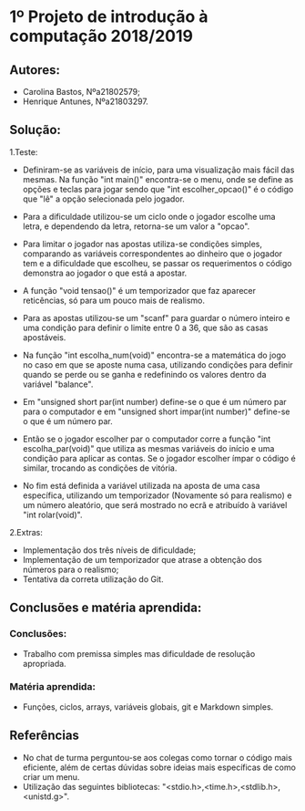 # 1º Projeto de introdução à computação 2018/2019
## Autores:
- Carolina Bastos, Nºa21802579;
- Henrique Antunes, Nºa21803297.
## Solução:
1.Teste:

- Definiram-se as variáveis de início, para uma visualização mais fácil das mesmas. Na função "int main()" encontra-se o menu, onde se define as opções e teclas para jogar sendo que "int escolher_opcao()" é o código que "lê" a opção selecionada pelo jogador.

- Para a dificuldade utilizou-se um ciclo onde o jogador escolhe uma letra, e dependendo da letra, retorna-se um valor a "opcao".

- Para limitar o jogador nas apostas utiliza-se condições simples, comparando as variáveis correspondentes ao dinheiro que o jogador tem e a dificuldade que escolheu, se passar os requerimentos o código demonstra ao jogador o que está a apostar.

- A função "void tensao()" é um temporizador que faz aparecer reticências, só para um pouco mais de realismo.

- Para as apostas utilizou-se um "scanf" para guardar o número inteiro e uma condição para definir o limite entre 0 a 36, que são as casas apostáveis. 

- Na função "int escolha_num(void)" encontra-se a matemática do jogo no caso em que se aposte numa casa, utilizando condições para definir quando se perde ou se ganha e redefinindo os valores dentro da variável "balance". 

- Em "unsigned short par(int number) define-se o que é um número par para o computador e em "unsigned short impar(int number)" define-se o que é um número par.

- Então se o jogador escolher par o computador corre a função "int escolha_par(void)" que utiliza as mesmas variáveis do início e uma condição para aplicar as contas. Se o jogador escolher ímpar o código é similar, trocando as condições de vitória.

- No fim está definida a variável utilizada na aposta de uma casa específica, utilizando um temporizador (Novamente só para realismo) e um número aleatório, que será mostrado no ecrã e atribuído à variável "int rolar(void)".

2.Extras:

- Implementação dos três níveis de dificuldade;
- Implementação de um temporizador que atrase a obtenção dos números para o realismo;
- Tentativa da correta utilização do Git. 



## Conclusões e matéria aprendida:
### Conclusões:
- Trabalho com premissa simples mas dificuldade de resolução apropriada.
### Matéria aprendida:
- Funções, ciclos, arrays, variáveis globais, git e Markdown simples.
## Referências
- No chat de turma perguntou-se aos colegas como tornar o código mais eficiente, além de certas dúvidas sobre ideias mais específicas de como criar um menu.
- Utilização das seguintes bibliotecas: "<stdio.h>,<time.h>,<stdlib.h>,<unistd.g>".  





